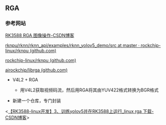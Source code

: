 ## RGA

### 参考网站

[RK3588 RGA 图像操作-CSDN博客](https://blog.csdn.net/weixin_46935110/article/details/129844176)

[rknpu/rknn/rknn_api/examples/rknn_yolov5_demo/src at master · rockchip-linux/rknpu (github.com)](https://github.com/rockchip-linux/rknpu/tree/master/rknn/rknn_api/examples/rknn_yolov5_demo/src)

[rockchip-linux/rknpu (github.com)](https://github.com/rockchip-linux/rknpu)

[airockchip/librga (github.com)](https://github.com/airockchip/librga)

- V4L2 + RGA
  - 用V4L2获取视频码流，然后用RGA将其由YUV422格式转换为BGR格式

- 新建一个仓库，专门封装

<[【RK3588-linux开发】3、训练yolov5并在RK3588上运行_linux rga 下载-CSDN博客](https://blog.csdn.net/qq_32768679/article/details/124674803)>

